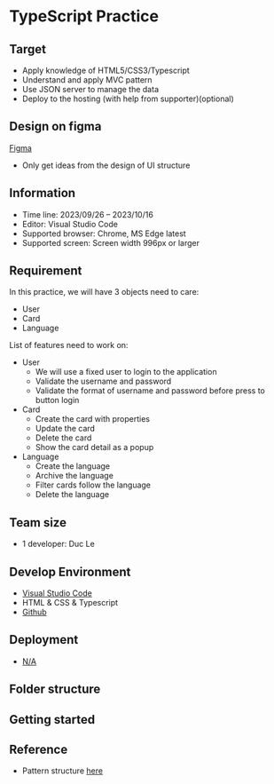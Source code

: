 # TypeScript Practice

## Target

- Apply knowledge of HTML5/CSS3/Typescript
- Understand and apply MVC pattern
- Use JSON server to manage the data
- Deploy to the hosting (with help from supporter)(optional)

## Design on figma

[Figma](https://s.net.vn/a8Ww)

- Only get ideas from the design of UI structure

## Information

- Time line: 2023/09/26 – 2023/10/16
- Editor: Visual Studio Code
- Supported browser: Chrome, MS Edge latest
- Supported screen: Screen width 996px or larger

## Requirement

In this practice, we will have 3 objects need to care:

- User
- Card
- Language

List of features need to work on:

- User
  - We will use a fixed user to login to the application
  - Validate the username and password
  - Validate the format of username and password before press to button login
- Card
  - Create the card with properties
  - Update the card
  - Delete the card
  - Show the card detail as a popup
- Language
  - Create the language
  - Archive the language
  - Filter cards follow the language
  - Delete the language

## Team size

- 1 developer: Duc Le

## Develop Environment

- [Visual Studio Code](https://code.visualstudio.com/)
- HTML & CSS & Typescript
- [Github](https://github.com/LeVHoangduc/typescript-training)

## Deployment

- [N/A]()

## Folder structure

<!-- TODO: detailed folder structure -->

## Getting started

<!-- TODO: detailed steps  -->

## Reference

- Pattern structure [here](https://gist.github.com/rveitch/84cea9650092119527bc)
